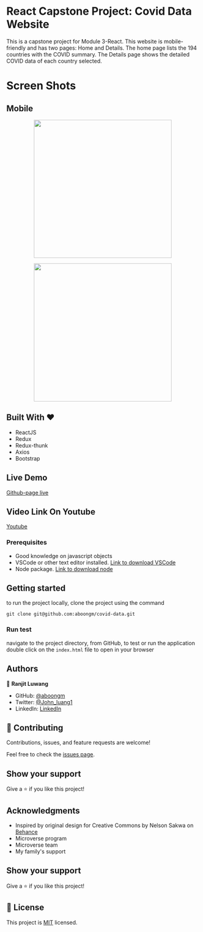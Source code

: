 # React Capstone Project: Covid Data Website

This is a capstone project for Module 3-React. This website is mobile-friendly and has two pages: Home and Details. The home page lists the 194 countries with the COVID summary. The Details page shows the detailed COVID data of each country selected.

# Screen Shots

## Mobile

<p align="center">
<img src="https://user-images.githubusercontent.com/49184579/169946799-e5123043-4387-4ab2-8e23-e81240f1e945.png" width="360" >
</p>

<p align="center">
<img src="https://user-images.githubusercontent.com/49184579/169946813-1c0b4f77-6755-4987-a211-f1575cbd139c.png" width="360" >
</p>

## Built With &hearts;

- ReactJS
- Redux
- Redux-thunk
- Axios
- Bootstrap

## Live Demo

[Github-page live](https://aboongm.github.io/covid-data/)

## Video Link On Youtube

[Youtube](https://youtu.be/LebbJD1S9y8)

### Prerequisites

- Good knowledge on javascript objects
- VSCode or other text editor installed. [Link to download VSCode](https://code.visualstudio.com/download)
- Node package. [Link to download node](https://nodejs.org/en/download/)

## Getting started

to run the project locally, clone the project using the command

`git clone git@github.com:aboongm/covid-data.git`

### Run test

navigate to the project directory, from GitHub,
to test or run the application double click on the `index.html` file to open in your browser

## Authors

👤 **Ranjit Luwang**

- GitHub: [@aboongm](https://github.com/aboongm)
- Twitter: [@John_luang1](https://twitter.com/John_luang1)
- LinkedIn: [LinkedIn](https://www.linkedin.com/in/aboongm)

## 🤝 Contributing

Contributions, issues, and feature requests are welcome!

Feel free to check the [issues page](../../issues/).

## Show your support

Give a ⭐️ if you like this project!

## Acknowledgments

- Inspired by original design for Creative Commons by Nelson Sakwa on [Behance](<https://behance.net/gallery/31579789/Ballhead-App-(Free-PSDs)>)
- Microverse program
- Microverse team
- My family's support

## Show your support

Give a ⭐️ if you like this project!

## 📝 License

This project is [MIT](./MIT.md) licensed.
